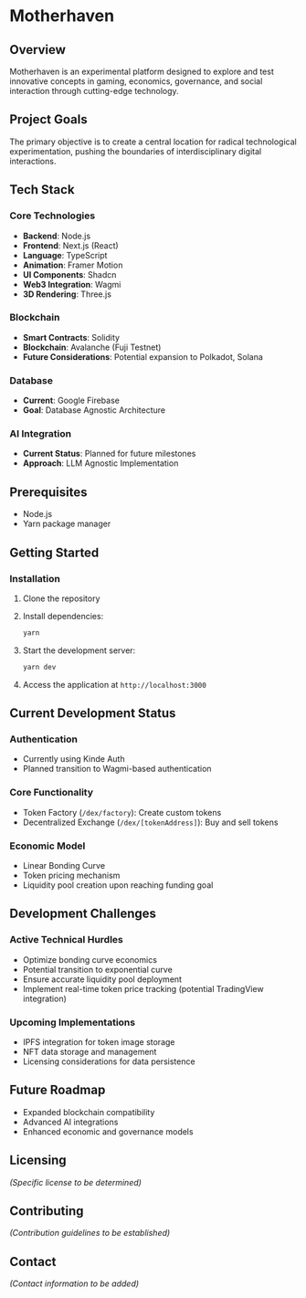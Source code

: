 # Motherhaven

## Overview

Motherhaven is an experimental platform designed to explore and test innovative concepts in gaming, economics, governance, and social interaction through cutting-edge technology.

## Project Goals

The primary objective is to create a central location for radical technological experimentation, pushing the boundaries of interdisciplinary digital interactions.

## Tech Stack

### Core Technologies
- **Backend**: Node.js
- **Frontend**: Next.js (React)
- **Language**: TypeScript
- **Animation**: Framer Motion
- **UI Components**: Shadcn
- **Web3 Integration**: Wagmi
- **3D Rendering**: Three.js

### Blockchain
- **Smart Contracts**: Solidity
- **Blockchain**: Avalanche (Fuji Testnet)
- **Future Considerations**: Potential expansion to Polkadot, Solana

### Database
- **Current**: Google Firebase
- **Goal**: Database Agnostic Architecture

### AI Integration
- **Current Status**: Planned for future milestones
- **Approach**: LLM Agnostic Implementation

## Prerequisites

- Node.js
- Yarn package manager

## Getting Started

### Installation

1. Clone the repository
2. Install dependencies:
   ```bash
   yarn
   ```
3. Start the development server:
   ```bash
   yarn dev
   ```

4. Access the application at `http://localhost:3000`

## Current Development Status

### Authentication
- Currently using Kinde Auth
- Planned transition to Wagmi-based authentication

### Core Functionality
- Token Factory (`/dex/factory`): Create custom tokens
- Decentralized Exchange (`/dex/[tokenAddress]`): Buy and sell tokens

### Economic Model
- Linear Bonding Curve
- Token pricing mechanism
- Liquidity pool creation upon reaching funding goal

## Development Challenges

### Active Technical Hurdles
- Optimize bonding curve economics
- Potential transition to exponential curve
- Ensure accurate liquidity pool deployment
- Implement real-time token price tracking (potential TradingView integration)

### Upcoming Implementations
- IPFS integration for token image storage
- NFT data storage and management
- Licensing considerations for data persistence

## Future Roadmap
- Expanded blockchain compatibility
- Advanced AI integrations
- Enhanced economic and governance models

## Licensing
*(Specific license to be determined)*

## Contributing
*(Contribution guidelines to be established)*

## Contact
*(Contact information to be added)*
